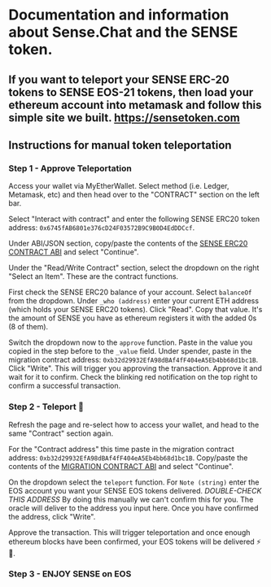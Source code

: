 # Documentation and information about Sense.Chat and the SENSE token.

## If you want to teleport your SENSE ERC-20 tokens to SENSE EOS-21 tokens, then load your ethereum account into metamask and follow this simple site we built. https://sensetoken.com

## Instructions for manual token teleportation

### Step 1 - Approve Teleportation
Access your wallet via MyEtherWallet. Select method (i.e. Ledger, Metamask, etc) and then head over to the "CONTRACT" section on the left bar.

Select "Interact with contract" and enter the following SENSE ERC20 token address: `0x6745fAB6801e376cD24F03572B9C9B0D4EdDDCcf`.

Under ABI/JSON section, copy/paste the contents of the [SENSE ERC20 CONTRACT ABI](senseToken.abi) and select "Continue".

Under the "Read/Write Contract" section, select the dropdown on the right "Select an Item". These are the contract functions.

First check the SENSE ERC20 balance of your account. Select `balanceOf` from the dropdown. Under `_who (address)` enter your current ETH address (which holds your SENSE ERC20 tokens). Click "Read". Copy that value. It's the amount of SENSE you have as ethereum registers it with the added 0s (8 of them).

Switch the dropdown now to the `approve` function. Paste in the value you copied in the step before to the `_value` field. Under spender, paste in the migration contract address: `0xb32d29932EfA98dBAf4fF404eA5Eb4bb68d1bc1B`. Click "Write". This will trigger you approving the transaction. Approve it and wait for it to confirm. Check the blinking red notification on the top right to confirm a successful transaction.

### Step 2 - Teleport 🚀
Refresh the page and re-select how to access your wallet, and head to the same "Contract" section again.

For the "Contract address" this time paste in the migration contract address: `0xb32d29932EfA98dBAf4fF404eA5Eb4bb68d1bc1B`. Copy/paste the contents of the [MIGRATION CONTRACT ABI](migration.abi) and select "Continue".

On the dropdown select the `teleport` function. For `Note (string)` enter the EOS account you want your SENSE EOS tokens delivered. *DOUBLE-CHECK THIS ADDRESS* By doing this manually we can't confirm this for you. The oracle will deliver to the address you input here. Once you have confirmed the address, click "Write".

Approve the transaction. This will trigger teleportation and once enough ethereum blocks have been confirmed, your EOS tokens will be delivered ⚡ 🚀.

### Step 3 - ENJOY SENSE on EOS
